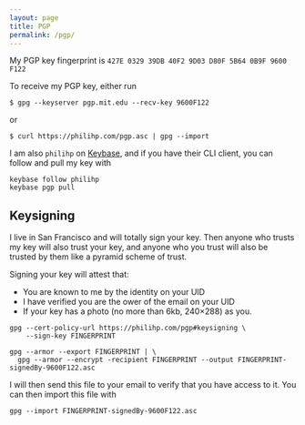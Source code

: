 ```yaml
---
layout: page
title: PGP
permalink: /pgp/
---
```


My PGP key fingerprint is `427E 0329 39DB 40F2 9D03 D80F 5B64 0B9F 9600 F122`

To receive my PGP key, either run

```
$ gpg --keyserver pgp.mit.edu --recv-key 9600F122
```

or

```
$ curl https://philihp.com/pgp.asc | gpg --import
```

I am also `philihp` on [Keybase](https://keybase.io/philihp), and if you have their CLI client, you can follow and pull my key with

```
keybase follow philihp
keybase pgp pull
```

## Keysigning

I live in San Francisco and will totally sign your key. Then anyone who trusts my key
will also trust your key, and anyone who you trust will also be trusted by them like a pyramid
scheme of trust.

Signing your key will attest that:

- You are known to me by the identity on your UID
- I have verified you are the ower of the email on your UID
- If your key has a photo (no more than 6kb, 240×288) as you.

```
gpg --cert-policy-url https://philihp.com/pgp#keysigning \
    --sign-key FINGERPRINT

gpg --armor --export FINGERPRINT | \
  gpg --armor --encrypt -recipient FINGERPRINT --output FINGERPRINT-signedBy-9600F122.asc
```

I will then send this file to your email to verify that you have access to it. You can then
import this file with

```
gpg --import FINGERPRINT-signedBy-9600F122.asc
```
